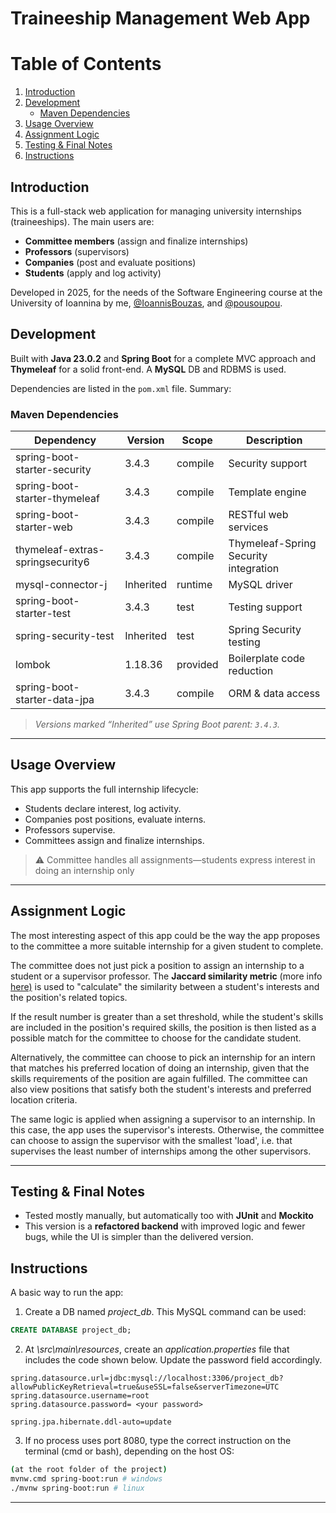 #  Traineeship Management Web App

# Table of Contents

1. [Introduction](#introduction)  
2. [Development](#development)  
   - [Maven Dependencies](#maven-dependencies)  
3. [Usage Overview](#usage-overview)  
4. [Assignment Logic](#assignment-logic)  
5. [Testing & Final Notes](#testing--final-notes)  
6. [Instructions](#instructions)

##  Introduction
This is a full-stack web application for managing university internships (traineeships). The main users are:
- **Committee members** (assign and finalize internships)
- **Professors** (supervisors)
- **Companies** (post and evaluate positions)
- **Students** (apply and log activity)

Developed in 2025, for the needs of the Software Engineering course at the University of Ioannina by me, [@IoannisBouzas](https://github.com/IoannisBouzas), and [@pousoupou](https://github.com/pousoupou).


##  Development  
Built with **Java 23.0.2** and **Spring Boot** for a complete MVC approach and **Thymeleaf** for a solid front-end. A **MySQL** DB and RDBMS is used.

Dependencies are listed in the `pom.xml` file. Summary:

### Maven Dependencies

| Dependency                             | Version   | Scope     | Description                          |
|----------------------------------------|-----------|-----------|--------------------------------------|
| spring-boot-starter-security           | 3.4.3     | compile   | Security support                     |
| spring-boot-starter-thymeleaf          | 3.4.3     | compile   | Template engine                      |
| spring-boot-starter-web                | 3.4.3     | compile   | RESTful web services                 |
| thymeleaf-extras-springsecurity6       | 3.4.3     | compile   | Thymeleaf-Spring Security integration|
| mysql-connector-j                      | Inherited | runtime   | MySQL driver                         |
| spring-boot-starter-test               | 3.4.3     | test      | Testing support                      |
| spring-security-test                   | Inherited | test      | Spring Security testing              |
| lombok                                 | 1.18.36   | provided  | Boilerplate code reduction           |
| spring-boot-starter-data-jpa           | 3.4.3     | compile   | ORM & data access                    |

> *Versions marked “Inherited” use Spring Boot parent: `3.4.3`.*

---

##  Usage Overview

This app supports the full internship lifecycle:

- Students declare interest, log activity.
- Companies post positions, evaluate interns.
- Professors supervise.
- Committees assign and finalize internships.

> ⚠️ Committee handles all assignments—students express interest in doing an internship only 

---

## Assignment Logic
The most interesting aspect of this app could be the way the app proposes to the committee a more suitable internship for a given student to complete.

The committee does not just pick a position to assign an internship to a student or a supervisor professor. The **Jaccard similarity metric** (more info [here)](https://en.wikipedia.org/wiki/Jaccard_index) is used to "calculate" the similarity between a student's interests and the position's related topics.

If the result number is greater than a set threshold, while the student's skills are included in the position's required skills, the position is then listed as a possible match for the committee to choose for the candidate student.

Alternatively, the committee can choose to pick an internship for an intern that matches his preferred location of doing an internship, given that the skills requirements of the position are again fulfilled. The committee can also view positions that satisfy both the student's interests and preferred location criteria.

The same logic is applied when assigning a supervisor to an internship. In this case, the app uses the supervisor's interests. Otherwise, the committee can choose to assign the supervisor with the smallest 'load', i.e. that supervises the least number of internships among the other supervisors.

---

## Testing & Final Notes

- Tested mostly manually, but automatically too with **JUnit** and **Mockito**
- This version is a **refactored backend** with improved logic and fewer bugs, while the UI is simpler than the delivered version.

## Instructions
A basic way to run the app:
1.  Create a DB named *project_db*. This MySQL command can be used:
```sql 
CREATE DATABASE project_db;
```
2.  At *\src\main\resources*, create an *application.properties* file that includes the code shown below. Update the password field accordingly. 

```properties
spring.datasource.url=jdbc:mysql://localhost:3306/project_db?allowPublicKeyRetrieval=true&useSSL=false&serverTimezone=UTC
spring.datasource.username=root
spring.datasource.password= <your password>

spring.jpa.hibernate.ddl-auto=update
```
3.  If no process uses port 8080, type the correct instruction on the terminal (cmd or bash), depending on the host OS:
```bash
(at the root folder of the project)
mvnw.cmd spring-boot:run # windows
./mvnw spring-boot:run # linux
```
---
